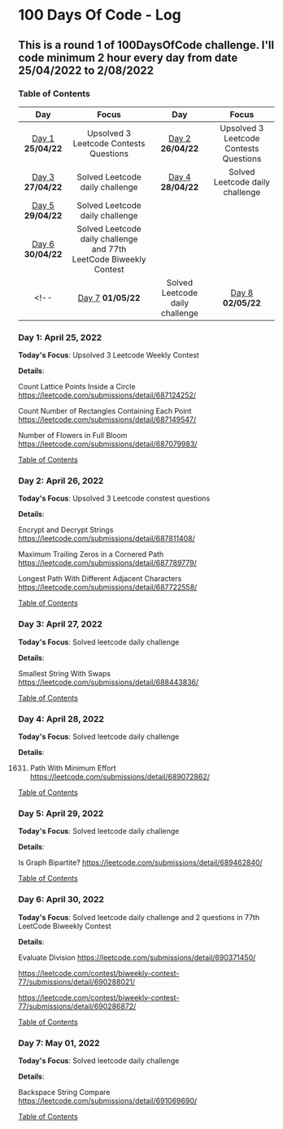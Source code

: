 # 100 Days Of Code - Log
## This is a round 1 of 100DaysOfCode challenge. I'll code minimum 2 hour every day from date 25/04/2022 to 2/08/2022
<a name="toc"></a>
### Table of Contents 
|Day|Focus|Day|Focus|
|:---:|:-----:|:---:|:-----:|
|[Day 1](#day-1) **25/04/22**| Upsolved 3 Leetcode Contests Questions |[Day 2](#day-2) **26/04/22**| Upsolved 3 Leetcode Contests Questions |
|[Day 3](#day-3) **27/04/22**| Solved Leetcode daily challenge |[Day 4](#day-4) **28/04/22**| Solved Leetcode daily challenge |
|[Day 5](#day-1) **29/04/22**| Solved Leetcode daily challenge 
|[Day 6](#day-6) **30/04/22**| Solved Leetcode daily challenge and 77th LeetCode Biweekly Contest |
<!-- |[Day 7](#day-7) **01/05/22**| Solved Leetcode daily challenge |[Day 8](#day-8) **02/05/22**| Solved Leetcode daily challenge | -->


<a name="day-1"></a>
 
### Day 1: April 25, 2022

**Today's Focus**:
Upsolved 3 Leetcode Weekly Contest 

**Details**:

Count Lattice Points Inside a Circle
https://leetcode.com/submissions/detail/687124252/

Count Number of Rectangles Containing Each Point 
https://leetcode.com/submissions/detail/687149547/

Number of Flowers in Full Bloom https://leetcode.com/submissions/detail/687079983/

[Table of Contents](#toc)


<a name="day-2"></a>

### Day 2: April 26, 2022


**Today's Focus**:
Upsolved 3 Leetcode constest questions

**Details**:

Encrypt and Decrypt Strings https://leetcode.com/submissions/detail/687811408/

Maximum Trailing Zeros in a Cornered Path https://leetcode.com/submissions/detail/687789779/

Longest Path With Different Adjacent Characters https://leetcode.com/submissions/detail/687722558/


[Table of Contents](#toc)

<a name="day-2"></a>

### Day 3: April 27, 2022


**Today's Focus**:
Solved leetcode daily challenge

**Details**:

Smallest String With Swaps https://leetcode.com/submissions/detail/688443836/


[Table of Contents](#toc)


### Day 4: April 28, 2022


**Today's Focus**:
Solved leetcode daily challenge

**Details**:

1631. Path With Minimum Effort https://leetcode.com/submissions/detail/689072862/


[Table of Contents](#toc)

### Day 5: April 29, 2022


**Today's Focus**:
Solved leetcode daily challenge

**Details**:

Is Graph Bipartite? https://leetcode.com/submissions/detail/689462840/

[Table of Contents](#toc)

### Day 6: April 30, 2022


**Today's Focus**:
Solved leetcode daily challenge and 2 questions in 77th LeetCode Biweekly Contest

**Details**:

Evaluate Division https://leetcode.com/submissions/detail/690371450/

https://leetcode.com/contest/biweekly-contest-77/submissions/detail/690288021/

https://leetcode.com/contest/biweekly-contest-77/submissions/detail/690286872/

[Table of Contents](#toc)

### Day 7: May 01, 2022

**Today's Focus**:
Solved leetcode daily challenge

**Details**:

Backspace String Compare https://leetcode.com/submissions/detail/691069690/

[Table of Contents](#toc)

